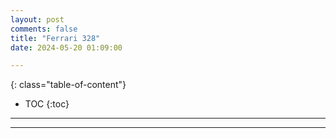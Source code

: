 ```yaml
---
layout: post
comments: false
title: "Ferrari 328"
date: 2024-05-20 01:09:00

---
```



<!--more-->

{: class="table-of-content"}
* TOC
{:toc}

---





---
